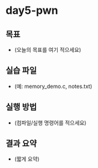 # day5-pwn

## 목표
- (오늘의 목표를 여기 적으세요)

## 실습 파일
- (예: memory_demo.c, notes.txt)

## 실행 방법
- (컴파일/실행 명령어를 적으세요)

## 결과 요약
- (짧게 요약)

